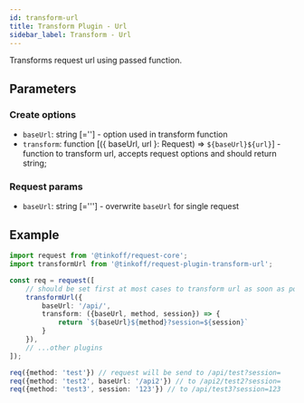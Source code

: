 ```yaml
---
id: transform-url
title: Transform Plugin - Url
sidebar_label: Transform - Url
---
```


Transforms request url using passed function.

## Parameters

### Create options 
- `baseUrl`: string [=''] - option used in transform function
- `transform`: function [({ baseUrl, url }: Request) => `${baseUrl}${url}`] - function to transform url, accepts request options and should return string;

### Request params
- `baseUrl`: string [='''] - overwrite `baseUrl` for single request


## Example
```typescript
import request from '@tinkoff/request-core';
import transformUrl from '@tinkoff/request-plugin-transform-url';

const req = request([
    // should be set first at most cases to transform url as soon as possible
    transformUrl({
        baseUrl: '/api/',
        transform: ({baseUrl, method, session}) => {
            return `${baseUrl}${method}?session=${session}`
        }
    }),
    // ...other plugins
]);

req({method: 'test'}) // request will be send to /api/test?session=
req({method: 'test2', baseUrl: '/api2'}) // to /api2/test2?session=
req({method: 'test3', session: '123'}) // to /api/test3?session=123
```

